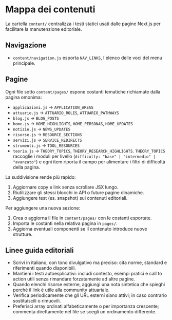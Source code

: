# Mappa dei contenuti

La cartella `content/` centralizza i testi statici usati dalle pagine Next.js per facilitare la manutenzione editoriale.

## Navigazione

- `content/navigation.js` esporta `NAV_LINKS`, l'elenco delle voci del menu principale.

## Pagine

Ogni file sotto `content/pages/` espone costanti tematiche richiamate dalla pagina omonima:

- `applicazioni.js` → `APPLICATION_AREAS`
- `attuario.js` → `ATTUARIO_ROLES`, `ATTUARIO_PATHWAYS`
- `blog.js` → `BLOG_POSTS`
- `home.js` → `HOME_HIGHLIGHTS`, `HOME_PERSONAS`, `HOME_UPDATES`
- `notizie.js` → `NEWS_UPDATES`
- `risorse.js` → `RESOURCE_SECTIONS`
- `servizi.js` → `SERVICE_REDIRECTS`
- `strumenti.js` → `TOOL_RESOURCES`
- `teoria.js` → `THEORY_TOPICS`, `THEORY_RESEARCH_HIGHLIGHTS`. `THEORY_TOPICS` raccoglie i moduli per livello (`difficulty: "base" | "intermedio" | "avanzato"`) e ogni item riporta il campo per alimentare i filtri di difficoltà della pagina.

La suddivisione rende più rapido:

1. Aggiornare copy e link senza scrollare JSX lungo.
2. Riutilizzare gli stessi blocchi in API o future pagine dinamiche.
3. Aggiungere test (es. snapshot) sui contenuti editoriali.

Per aggiungere una nuova sezione:

1. Crea o aggiorna il file in `content/pages/` con le costanti esportate.
2. Importa le costanti nella relativa pagina in `pages/`.
3. Aggiorna eventuali componenti se il contenuto introduce nuove strutture.

## Linee guida editoriali

- Scrivi in italiano, con tono divulgativo ma preciso: cita norme, standard e riferimenti quando disponibili.
- Mantieni i testi autoesplicativi: includi contesto, esempi pratici e call to action utili senza rimandare forzatamente ad altre pagine.
- Quando elenchi risorse esterne, aggiungi una nota sintetica che spieghi perché il link è utile alla community attuariale.
- Verifica periodicamente che gli URL esterni siano attivi; in caso contrario sostituiscili o rimuovili.
- Preferisci array ordinati alfabeticamente o per importanza crescente; commenta direttamente nel file se scegli un ordinamento differente.
